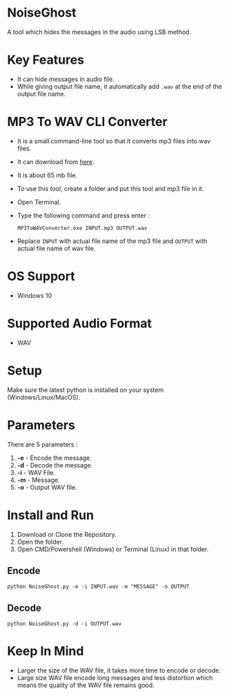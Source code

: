 # NoiseGhost
A tool which hides the messages in the audio using LSB method.

# Key Features
- It can hide messages in audio file.
- While giving output file name, it automatically add `.wav` at the end of the output file name.

# MP3 To WAV CLI Converter
- It is a small command-line tool so that it converts mp3 files into wav files.
- It can download from [here](https://github.com/wirebits/NoiseGhost/releases/download/v1.0.0/MP3toWAVConverter.exe).
- It is about 65 mb file.
- To use this tool, create a folder and put this tool and mp3 file in it.
- Open Terminal.
- Type the following command and press enter :
  
  ```
  MP3ToWAVConverter.exe INPUT.mp3 OUTPUT.wav
  ```
- Replace `INPUT` with actual file name of the mp3 file and `OUTPUT` with actual file name of wav file.
 
# OS Support
- Windows 10

# Supported Audio Format
- WAV

# Setup
Make sure the latest python is installed on your system (Windows/Linux/MacOS).<br>

# Parameters
There are 5 parameters :
1. **-e** - Encode the message.
2. **-d** - Decode the message.
3. **-i** - WAV File.
4. **-m** - Message.
5. **-o** - Output WAV file.

# Install and Run
1. Download or Clone the Repository.
2. Open the folder.
3. Open CMD/Powershell (Windows) or Terminal (Linux) in that folder.
## Encode

```
python NoiseGhost.py -e -i INPUT.wav -m "MESSAGE" -o OUTPUT
```
## Decode

```
python NoiseGhost.py -d -i OUTPUT.wav
```
# Keep In Mind
- Larger the size of the WAV file, it takes more time to encode or decode.
- Large size WAV file encode long messages and less distortion which means the quality of the WAV file remains good.
